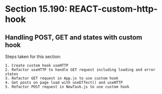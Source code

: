 # Section 15.190: REACT-custom-http-hook
## Handling POST, GET and states with custom hook

Steps taken for this section:

	1. Create custom hook useHTTP
    2. Refactor useHTTP to handle GET request including loading and error states
    3. Refactor GET request in App.js to use custom hook
    4. Get posts on page load with useEffect() and useHTTP
    5. Refactor POST request in NewTask.js to use custom hook